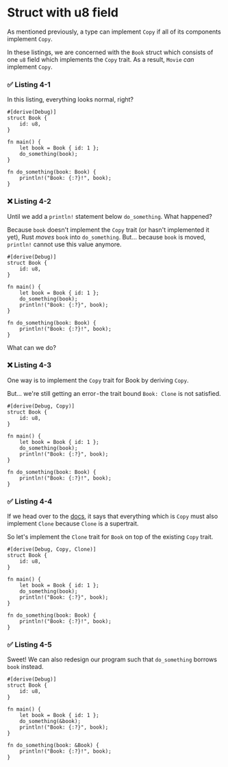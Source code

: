 # Struct with u8 field

As mentioned previously, a type can implement `Copy` if all of its components implement `Copy`.

In these listings, we are concerned with the `Book` struct which consists of one `u8` field which implements the `Copy` trait. As a result, `Movie` *can* implement `Copy`.

### ✅ Listing 4-1

In this listing, everything looks normal, right?

```rust,editable,should_panic
#[derive(Debug)]
struct Book {
    id: u8,
}

fn main() {
    let book = Book { id: 1 };
    do_something(book);
}

fn do_something(book: Book) {
    println!("Book: {:?}!", book);
}
```

### ❌ Listing 4-2

Until we add a `println!` statement below `do_something`. What happened?

Because `book` doesn't implement the `Copy` trait (or hasn't implemented it yet), Rust *moves* `book` into `do_something`. But... because `book` is moved, `println!` cannot use this value anymore.

```rust,editable,should_panic
#[derive(Debug)]
struct Book {
    id: u8,
}

fn main() {
    let book = Book { id: 1 };
    do_something(book);
    println!("Book: {:?}", book);
}

fn do_something(book: Book) {
    println!("Book: {:?}!", book);
}
```

What can we do?

### ❌ Listing 4-3

One way is to implement the `Copy` trait for Book by deriving `Copy`.

But… we're still getting an error - the trait bound `Book: Clone` is not satisfied.

```rust,editable,should_panic
#[derive(Debug, Copy)]
struct Book {
    id: u8,
}

fn main() {
    let book = Book { id: 1 };
    do_something(book);
    println!("Book: {:?}", book);
}

fn do_something(book: Book) {
    println!("Book: {:?}!", book);
}
```

### ✅ Listing 4-4

If we head over to the [docs](https://medium.com/r/?url=https%3A%2F%2Fdoc.rust-lang.org%2Fstd%2Fmarker%2Ftrait.Copy.html%23whats-the-difference-between-copy-and-clone), it says that everything which is `Copy` must also implement `Clone` because `Clone` is a supertrait.

So let's implement the `Clone` trait for `Book` on top of the existing `Copy` trait.

```rust,editable,should_panic
#[derive(Debug, Copy, Clone)]
struct Book {
    id: u8,
}

fn main() {
    let book = Book { id: 1 };
    do_something(book);
    println!("Book: {:?}", book);
}

fn do_something(book: Book) {
    println!("Book: {:?}!", book);
}
```

### ✅ Listing 4-5

Sweet! We can also redesign our program such that `do_something` borrows `book` instead.

```rust,editable
#[derive(Debug)]
struct Book {
    id: u8,
}

fn main() {
    let book = Book { id: 1 };
    do_something(&book);
    println!("Book: {:?}", book);
}

fn do_something(book: &Book) {
    println!("Book: {:?}!", book);
}
```
